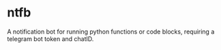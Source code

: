 # ntfb
A notification bot for running python functions or code blocks, requiring a telegram bot token and chatID.
